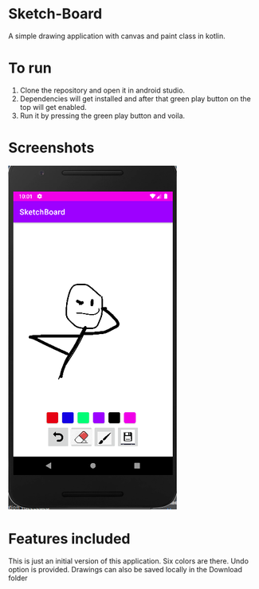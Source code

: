 # Sketch-Board
A simple drawing application with canvas and paint class in kotlin.

# To run
1. Clone the repository and open it in android studio.
2. Dependencies will get installed and after that green play button on the top will get enabled.
3. Run it by pressing the green play button and voila.

# Screenshots
![Screenshot](screenshots/image1.PNG) 
# Features included
This is just an initial version of this application.
Six colors are there.
Undo option is provided.
Drawings can also be saved locally in the Download folder 
